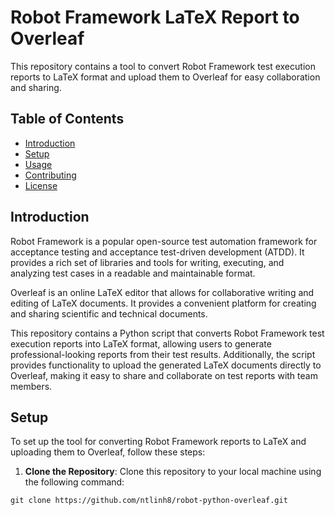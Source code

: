 # Robot Framework LaTeX Report to Overleaf

This repository contains a tool to convert Robot Framework test execution reports to LaTeX format and upload them to Overleaf for easy collaboration and sharing.

## Table of Contents

- [Introduction](#introduction)
- [Setup](#setup)
- [Usage](#usage)
- [Contributing](#contributing)
- [License](#license)

## Introduction

Robot Framework is a popular open-source test automation framework for acceptance testing and acceptance test-driven development (ATDD). It provides a rich set of libraries and tools for writing, executing, and analyzing test cases in a readable and maintainable format.

Overleaf is an online LaTeX editor that allows for collaborative writing and editing of LaTeX documents. It provides a convenient platform for creating and sharing scientific and technical documents.

This repository contains a Python script that converts Robot Framework test execution reports into LaTeX format, allowing users to generate professional-looking reports from their test results. Additionally, the script provides functionality to upload the generated LaTeX documents directly to Overleaf, making it easy to share and collaborate on test reports with team members.

## Setup

To set up the tool for converting Robot Framework reports to LaTeX and uploading them to Overleaf, follow these steps:

1. **Clone the Repository**: Clone this repository to your local machine using the following command:
```
git clone https://github.com/ntlinh8/robot-python-overleaf.git
```
